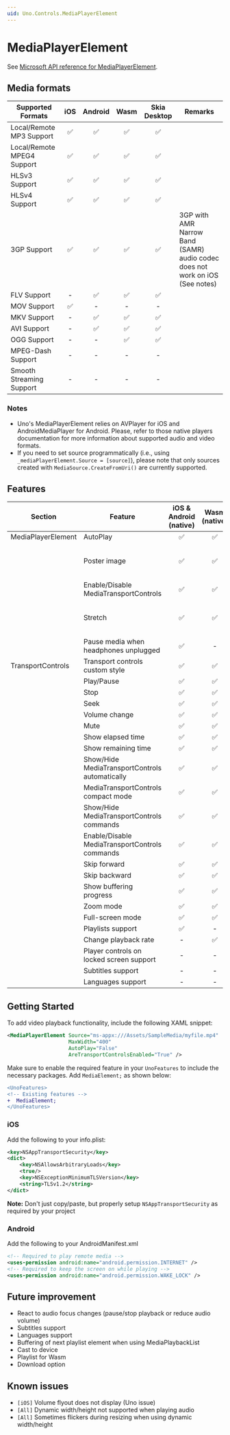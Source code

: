 ```yaml
---
uid: Uno.Controls.MediaPlayerElement
---
```


# MediaPlayerElement

See [Microsoft API reference for MediaPlayerElement](https://learn.microsoft.com/windows/windows-app-sdk/api/winrt/microsoft.ui.xaml.controls.mediaplayerelement).

## Media formats

| Supported Formats          | iOS | Android | Wasm | Skia Desktop  | Remarks                                              |
|----------------------------|:----:|:---------:|:------:|:---------:|------------------------------------------------------------------------------|
| Local/Remote MP3 Support   |  ✅  |    ✅    |  ✅   |    ✅     |                                                                              |
| Local/Remote MPEG4 Support |  ✅  |    ✅    |  ✅   |    ✅     |                                                                            |
| HLSv3 Support              |  ✅  |    ✅    |  ✅   |    ✅     |                                                                            |
| HLSv4 Support              |  ✅  |    ✅    |  ✅   |    ✅     |                                                                            |
| 3GP Support                |  ✅  |    ✅    |  ✅   |    ✅     |3GP with AMR Narrow Band (SAMR) audio codec does not work on iOS (See notes) |
| FLV Support                |  -    |    ✅   |  ✅   |    ✅     |                                                                            |
| MOV Support                |  ✅  |    -     |  -     |    -      |                                                                           |
| MKV Support                |  -    |    ✅   |  ✅   |    ✅     |                                                                            |
| AVI Support                |  -    |    ✅   |  ✅   |    ✅     |                                                                             |
| OGG Support                |  -    |    -    |  ✅   |    ✅     |                                                                            |
| MPEG-Dash Support          |  -    |    -    |  -     |    -      |                                                                           |
| Smooth Streaming Support   |  -    |    -    |  -     |    -      |                                                                           |

### Notes

- Uno's MediaPlayerElement relies on AVPlayer for iOS and AndroidMediaPlayer for Android. Please, refer to those native players documentation for more information about supported audio and video formats.
- If you need to set source programmatically (i.e., using `_mediaPlayerElement.Source = [source]`), please note that only sources created with `MediaSource.CreateFromUri()` are currently supported.

## Features

| Section            | Feature                                        | iOS & Android (native) | Wasm (native) | Skia | Remarks                                       |
| ------------------ | ---------------------------------------------- | :--------------------: | :-----------: | :--: | --------------------------------------------- |
| MediaPlayerElement | AutoPlay                                       |            ✅           |       ✅       |   ✅  |                                               |
|                    | Poster image                                   |            ✅           |       ✅       |   ✅  | Does not show when playing music              |
|                    | Enable/Disable MediaTransportControls          |            ✅           |       ✅       |   ✅  |                                               |
|                    | Stretch                                        |            ✅           |       ✅       |   ✅  | Stretch.None behaves like Stretch.Fill on iOS |
|                    | Pause media when headphones unplugged          |            ✅           |       -         |   -   |                                               |
| TransportControls  | Transport controls custom style                |            ✅           |       ✅       |   ✅  |                                               |
|                    | Play/Pause                                     |            ✅           |       ✅       |   ✅  |                                               |
|                    | Stop                                           |            ✅           |       ✅       |   ✅  |                                               |
|                    | Seek                                           |            ✅           |       ✅       |   ✅  |                                               |
|                    | Volume change                                  |            ✅           |       ✅       |   ✅  |                                               |
|                    | Mute                                           |            ✅           |       ✅       |   ✅  |                                               |
|                    | Show elapsed time                              |            ✅           |       ✅       |   ✅  |                                               |
|                    | Show remaining time                            |            ✅           |       ✅       |   ✅  |                                               |
|                    | Show/Hide MediaTransportControls automatically |            ✅           |       ✅       |   ✅  |                                               |
|                    | MediaTransportControls compact mode            |            ✅           |       ✅       |   ✅  |                                               |
|                    | Show/Hide MediaTransportControls commands      |            ✅           |       ✅       |   ✅  |                                               |
|                    | Enable/Disable MediaTransportControls commands |            ✅           |       ✅       |   ✅  |                                               |
|                    | Skip forward                                   |            ✅           |       ✅       |   ✅  |                                               |
|                    | Skip backward                                  |            ✅           |       ✅       |   ✅  |                                               |
|                    | Show buffering progress                        |            ✅           |       ✅       |   ✅  |                                               |
|                    | Zoom mode                                      |            ✅           |       ✅       |   ✅  |                                               |
|                    | Full-screen mode                               |            ✅           |       ✅       |   -    |                                               |
|                    | Playlists support                              |            ✅           |       -        |   -    |                                               |
|                    | Change playback rate                           |            -             |       ✅       |   ✅  |                                               |
|                    | Player controls on locked screen support       |            -             |       -        |   -   |                                               |
|                    | Subtitles support                              |            -             |       -        |   -   |                                               |
|                    | Languages support                              |            -             |       -        |   -   |                                               |

## Getting Started

To add video playback functionality, include the following XAML snippet:

```xml
<MediaPlayerElement Source="ms-appx:///Assets/SampleMedia/myfile.mp4"
                    MaxWidth="400"
                    AutoPlay="False"
                    AreTransportControlsEnabled="True" />
```

Make sure to enable the required feature in your `UnoFeatures` to include the necessary packages. Add `MediaElement;` as shown below:

```diff
<UnoFeatures>
<!-- Existing features -->
+  MediaElement;
</UnoFeatures>
```

### iOS

Add the following to your info.plist:

```xml
<key>NSAppTransportSecurity</key>
<dict>
    <key>NSAllowsArbitraryLoads</key>
    <true/>
    <key>NSExceptionMinimumTLSVersion</key>
    <string>TLSv1.2</string>
</dict>
```

__Note:__ Don't just copy/paste, but properly setup `NSAppTransportSecurity` as required by your project

### Android

Add the following to your AndroidManifest.xml

```xml
<!-- Required to play remote media -->
<uses-permission android:name="android.permission.INTERNET" />
<!-- Required to keep the screen on while playing -->
<uses-permission android:name="android.permission.WAKE_LOCK" />
```

## Future improvement

- React to audio focus changes (pause/stop playback or reduce audio volume)
- Subtitles support
- Languages support
- Buffering of next playlist element when using MediaPlaybackList
- Cast to device
- Playlist for Wasm
- Download option

## Known issues

- `[iOS]` Volume flyout does not display (Uno issue)
- `[All]` Dynamic width/height not supported when playing audio
- `[All]` Sometimes flickers during resizing when using dynamic width/height
